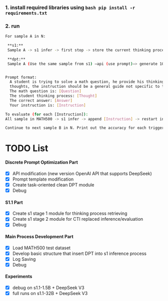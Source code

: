 ### 1. install required libraries using  ```bash pip install -r requirements.txt```  
### 2. run 
 
 ```bash
For sample A in N:

  **s1:**
  Sample A -> s1 infer -> first stop -> store the current thinking process in [Thought]

  **dpt:**
  Sample A (Use the same sample from s1) –api (use prompt)–> generate 10 continuous instructions –> evaluate their correction ability


 Prompt format:
   A student is trying to solve a math question, he provide his thinking process, please provide an instruction that could help him better recheck and continue his  
   thoughts, the instruction should be a general guide not specific to this problem.
   The math question is: [Question]
   The student thinking process: [Thought]
   The correct answer: [Answer]
   Your instruction is: [Instruction]
 
 To evaluate (for each [Instruction]):  
 All sample in MATH500 -> s1 infer -> append [Instruction] -> restart infer -> new response -> compute the accuracy

Continue to next sample B in N. Print out the accuracy for each trigger instructions and select the best performance one. 
```  

# TODO List
#### Discrete Prompt Optimization Part
- [x] API modification (new version OpenAI API that supports DeepSeek)
- [x] Prompt template modification
- [x] Create task-oriented clean DPT module
- [x] Debug

#### S1.1 Part
- [x] Create s1 stage 1 module for thinking process retrieving
- [x] Create s1 stage 2 module for CTI replaced inference/evaluation
- [x] Debug

#### Main Process Development Part
- [x] Load MATH500 test dataset
- [x] Develop basic structure that insert DPT into s1 inference process
- [x] Log Saving
- [x] Debug

#### Experiments
- [x] debug on s1.1-1.5B + DeepSeek V3
- [x] full runs on s1.1-32B + DeepSeek V3

